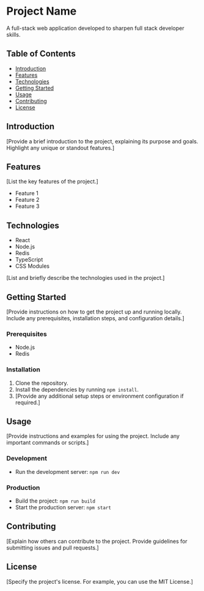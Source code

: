 # Project Name

A full-stack web application developed to sharpen full stack developer skills.

## Table of Contents

- [Introduction](#introduction)
- [Features](#features)
- [Technologies](#technologies)
- [Getting Started](#getting-started)
- [Usage](#usage)
- [Contributing](#contributing)
- [License](#license)

## Introduction

[Provide a brief introduction to the project, explaining its purpose and goals. Highlight any unique or standout features.]

## Features

[List the key features of the project.]

- Feature 1
- Feature 2
- Feature 3

## Technologies

- React
- Node.js
- Redis
- TypeScript
- CSS Modules

[List and briefly describe the technologies used in the project.]

## Getting Started

[Provide instructions on how to get the project up and running locally. Include any prerequisites, installation steps, and configuration details.]

### Prerequisites

- Node.js
- Redis

### Installation

1. Clone the repository.
2. Install the dependencies by running `npm install`.
3. [Provide any additional setup steps or environment configuration if required.]

## Usage

[Provide instructions and examples for using the project. Include any important commands or scripts.]

### Development

- Run the development server: `npm run dev`

### Production

- Build the project: `npm run build`
- Start the production server: `npm start`

## Contributing

[Explain how others can contribute to the project. Provide guidelines for submitting issues and pull requests.]

## License

[Specify the project's license. For example, you can use the MIT License.]
